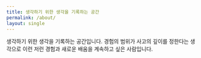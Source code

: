 ```yaml
---
title: 생각하기 위한 생각을 기록하는 공간
permalink: /about/
layout: single
---
```


생각하기 위한 생각을 기록하는 공간입니다.
경험의 범위가 사고의 깊이를 정한다는 생각으로
이런 저런 경험과 새로운 배움을 계속하고 싶은 사람입니다.
